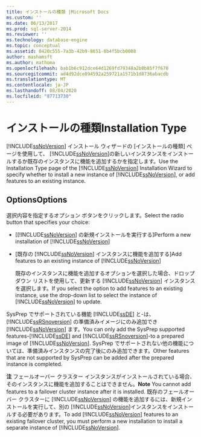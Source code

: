 ```yaml
---
title: インストールの種類 |Microsoft Docs
ms.custom: ''
ms.date: 06/13/2017
ms.prod: sql-server-2014
ms.reviewer: ''
ms.technology: database-engine
ms.topic: conceptual
ms.assetid: 0420c555-7a3b-42b9-8651-0b4f5bcb0008
author: mashamsft
ms.author: mathoma
ms.openlocfilehash: bab1b6c912dce64d1269fd79348a2b0b85f7f670
ms.sourcegitcommit: ad4d92dce894592a259721a1571b1d8736abacdb
ms.translationtype: MT
ms.contentlocale: ja-JP
ms.lasthandoff: 08/04/2020
ms.locfileid: "87713730"
---
```

# <a name="installation-type"></a><span data-ttu-id="626bb-102">インストールの種類</span><span class="sxs-lookup"><span data-stu-id="626bb-102">Installation Type</span></span>
  <span data-ttu-id="626bb-103">[!INCLUDE[ssNoVersion](../../includes/ssnoversion-md.md)] インストール ウィザードの [インストールの種類] ページを使用して、 [!INCLUDE[ssNoVersion](../../includes/ssnoversion-md.md)]の新しいインスタンスをインストールするか既存のインスタンスに機能を追加するかを指定します。</span><span class="sxs-lookup"><span data-stu-id="626bb-103">Use the Installation Type page of the [!INCLUDE[ssNoVersion](../../includes/ssnoversion-md.md)] Installation Wizard to specify whether to install a new instance of [!INCLUDE[ssNoVersion](../../includes/ssnoversion-md.md)], or add features to an existing instance.</span></span>  
  
## <a name="options"></a><span data-ttu-id="626bb-104">Options</span><span class="sxs-lookup"><span data-stu-id="626bb-104">Options</span></span>  
 <span data-ttu-id="626bb-105">選択内容を指定するオプション ボタンをクリックします。</span><span class="sxs-lookup"><span data-stu-id="626bb-105">Select the radio button that specifies your choice:</span></span>  
  
-   <span data-ttu-id="626bb-106">[[!INCLUDE[ssNoVersion](../../includes/ssnoversion-md.md)] の新規インストールを実行する]</span><span class="sxs-lookup"><span data-stu-id="626bb-106">Perform a new installation of [!INCLUDE[ssNoVersion](../../includes/ssnoversion-md.md)]</span></span>  
  
-   <span data-ttu-id="626bb-107">[既存の [!INCLUDE[ssNoVersion](../../includes/ssnoversion-md.md)] インスタンスに機能を追加する]</span><span class="sxs-lookup"><span data-stu-id="626bb-107">Add features to an existing instance of [!INCLUDE[ssNoVersion](../../includes/ssnoversion-md.md)]</span></span>  
  
     <span data-ttu-id="626bb-108">既存のインスタンスに機能を追加するオプションを選択した場合、ドロップダウン リストを使用して、更新する [!INCLUDE[ssNoVersion](../../includes/ssnoversion-md.md)] インスタンスを選択します。</span><span class="sxs-lookup"><span data-stu-id="626bb-108">If you select the option to add features to an existing instance, use the drop-down list to select the instance of [!INCLUDE[ssNoVersion](../../includes/ssnoversion-md.md)] to update.</span></span>  
  
 <span data-ttu-id="626bb-109">SysPrep でサポートされている機能 [!INCLUDE[ssDE](../../includes/ssde-md.md)] と-は、 [!INCLUDE[ssRSnoversion](../../includes/ssrsnoversion-md.md)] の準備済みイメージにのみ追加でき [!INCLUDE[ssNoVersion](../../includes/ssnoversion-md.md)] ます。</span><span class="sxs-lookup"><span data-stu-id="626bb-109">You can only add the SysPrep supported features-[!INCLUDE[ssDE](../../includes/ssde-md.md)] and [!INCLUDE[ssRSnoversion](../../includes/ssrsnoversion-md.md)]-to a prepared image of [!INCLUDE[ssNoVersion](../../includes/ssnoversion-md.md)].</span></span> <span data-ttu-id="626bb-110">SysPrep でサポートされない他の機能については、準備済みインスタンスの完了後にのみ追加できます。</span><span class="sxs-lookup"><span data-stu-id="626bb-110">Other features that are not supported by SysPrep can be added after the prepared instance is completed.</span></span>  
  
 <span data-ttu-id="626bb-111">**注** フェールオーバー クラスター インスタンスがインストールされている場合、そのインスタンスに機能を追加することはできません。</span><span class="sxs-lookup"><span data-stu-id="626bb-111">**Note** You cannot add features to a failover cluster instance after it is installed.</span></span> <span data-ttu-id="626bb-112">既存のフェールオーバー クラスターに [!INCLUDE[ssNoVersion](../../includes/ssnoversion-md.md)] の機能を追加するには、新規インストールを実行して、別の [!INCLUDE[ssNoVersion](../../includes/ssnoversion-md.md)]インスタンスをインストールする必要があります。</span><span class="sxs-lookup"><span data-stu-id="626bb-112">To add [!INCLUDE[ssNoVersion](../../includes/ssnoversion-md.md)] features to an existing failover cluster, you must perform a new installation to install a separate instance of [!INCLUDE[ssNoVersion](../../includes/ssnoversion-md.md)].</span></span>  
  
  
